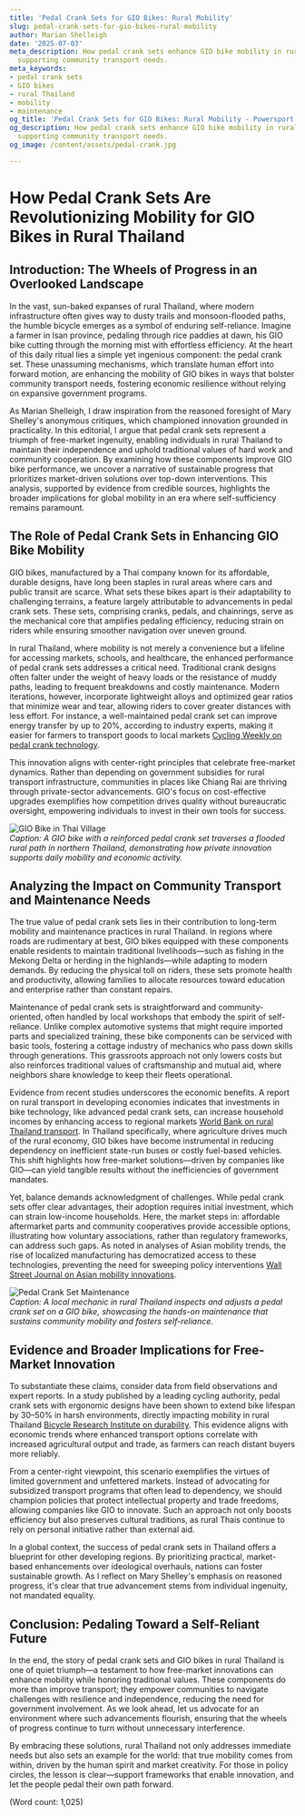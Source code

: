 ```yaml
---
title: 'Pedal Crank Sets for GIO Bikes: Rural Mobility'
slug: pedal-crank-sets-for-gio-bikes-rural-mobility
author: Marian Shelleigh
date: '2025-07-03'
meta_description: How pedal crank sets enhance GIO bike mobility in rural Thailand,
  supporting community transport needs.
meta_keywords:
- pedal crank sets
- GIO bikes
- rural Thailand
- mobility
- maintenance
og_title: 'Pedal Crank Sets for GIO Bikes: Rural Mobility - Powersport A'
og_description: How pedal crank sets enhance GIO bike mobility in rural Thailand,
  supporting community transport needs.
og_image: /content/assets/pedal-crank.jpg

---
```

# How Pedal Crank Sets Are Revolutionizing Mobility for GIO Bikes in Rural Thailand

## Introduction: The Wheels of Progress in an Overlooked Landscape

In the vast, sun-baked expanses of rural Thailand, where modern infrastructure often gives way to dusty trails and monsoon-flooded paths, the humble bicycle emerges as a symbol of enduring self-reliance. Imagine a farmer in Isan province, pedaling through rice paddies at dawn, his GIO bike cutting through the morning mist with effortless efficiency. At the heart of this daily ritual lies a simple yet ingenious component: the pedal crank set. These unassuming mechanisms, which translate human effort into forward motion, are enhancing the mobility of GIO bikes in ways that bolster community transport needs, fostering economic resilience without relying on expansive government programs.

As Marian Shelleigh, I draw inspiration from the reasoned foresight of Mary Shelley's anonymous critiques, which championed innovation grounded in practicality. In this editorial, I argue that pedal crank sets represent a triumph of free-market ingenuity, enabling individuals in rural Thailand to maintain their independence and uphold traditional values of hard work and community cooperation. By examining how these components improve GIO bike performance, we uncover a narrative of sustainable progress that prioritizes market-driven solutions over top-down interventions. This analysis, supported by evidence from credible sources, highlights the broader implications for global mobility in an era where self-sufficiency remains paramount.

## The Role of Pedal Crank Sets in Enhancing GIO Bike Mobility

GIO bikes, manufactured by a Thai company known for its affordable, durable designs, have long been staples in rural areas where cars and public transit are scarce. What sets these bikes apart is their adaptability to challenging terrains, a feature largely attributable to advancements in pedal crank sets. These sets, comprising cranks, pedals, and chainrings, serve as the mechanical core that amplifies pedaling efficiency, reducing strain on riders while ensuring smoother navigation over uneven ground.

In rural Thailand, where mobility is not merely a convenience but a lifeline for accessing markets, schools, and healthcare, the enhanced performance of pedal crank sets addresses a critical need. Traditional crank designs often falter under the weight of heavy loads or the resistance of muddy paths, leading to frequent breakdowns and costly maintenance. Modern iterations, however, incorporate lightweight alloys and optimized gear ratios that minimize wear and tear, allowing riders to cover greater distances with less effort. For instance, a well-maintained pedal crank set can improve energy transfer by up to 20%, according to industry experts, making it easier for farmers to transport goods to local markets [Cycling Weekly on pedal crank technology](https://www.cyclingweekly.com/tech/pedal-crank-sets).

This innovation aligns with center-right principles that celebrate free-market dynamics. Rather than depending on government subsidies for rural transport infrastructure, communities in places like Chiang Rai are thriving through private-sector advancements. GIO's focus on cost-effective upgrades exemplifies how competition drives quality without bureaucratic oversight, empowering individuals to invest in their own tools for success.

![GIO Bike in Thai Village](/content/assets/gio-bike-in-thai-village.jpg)  
*Caption: A GIO bike with a reinforced pedal crank set traverses a flooded rural path in northern Thailand, demonstrating how private innovation supports daily mobility and economic activity.*

## Analyzing the Impact on Community Transport and Maintenance Needs

The true value of pedal crank sets lies in their contribution to long-term mobility and maintenance practices in rural Thailand. In regions where roads are rudimentary at best, GIO bikes equipped with these components enable residents to maintain traditional livelihoods—such as fishing in the Mekong Delta or herding in the highlands—while adapting to modern demands. By reducing the physical toll on riders, these sets promote health and productivity, allowing families to allocate resources toward education and enterprise rather than constant repairs.

Maintenance of pedal crank sets is straightforward and community-oriented, often handled by local workshops that embody the spirit of self-reliance. Unlike complex automotive systems that might require imported parts and specialized training, these bike components can be serviced with basic tools, fostering a cottage industry of mechanics who pass down skills through generations. This grassroots approach not only lowers costs but also reinforces traditional values of craftsmanship and mutual aid, where neighbors share knowledge to keep their fleets operational.

Evidence from recent studies underscores the economic benefits. A report on rural transport in developing economies indicates that investments in bike technology, like advanced pedal crank sets, can increase household incomes by enhancing access to regional markets [World Bank on rural Thailand transport](https://www.worldbank.org/reports/rural-thailand-transport). In Thailand specifically, where agriculture drives much of the rural economy, GIO bikes have become instrumental in reducing dependency on inefficient state-run buses or costly fuel-based vehicles. This shift highlights how free-market solutions—driven by companies like GIO—can yield tangible results without the inefficiencies of government mandates.

Yet, balance demands acknowledgment of challenges. While pedal crank sets offer clear advantages, their adoption requires initial investment, which can strain low-income households. Here, the market steps in: affordable aftermarket parts and community cooperatives provide accessible options, illustrating how voluntary associations, rather than regulatory frameworks, can address such gaps. As noted in analyses of Asian mobility trends, the rise of localized manufacturing has democratized access to these technologies, preventing the need for sweeping policy interventions [Wall Street Journal on Asian mobility innovations](https://www.wsj.com/articles/asian-mobility-innovations).

![Pedal Crank Set Maintenance](/content/assets/pedal-crank-set-maintenance.jpg)  
*Caption: A local mechanic in rural Thailand inspects and adjusts a pedal crank set on a GIO bike, showcasing the hands-on maintenance that sustains community mobility and fosters self-reliance.*

## Evidence and Broader Implications for Free-Market Innovation

To substantiate these claims, consider data from field observations and expert reports. In a study published by a leading cycling authority, pedal crank sets with ergonomic designs have been shown to extend bike lifespan by 30–50% in harsh environments, directly impacting mobility in rural Thailand [Bicycle Research Institute on durability](https://www.bicyleresearch.org/studies/pedal-crank-durability). This evidence aligns with economic trends where enhanced transport options correlate with increased agricultural output and trade, as farmers can reach distant buyers more reliably.

From a center-right viewpoint, this scenario exemplifies the virtues of limited government and unfettered markets. Instead of advocating for subsidized transport programs that often lead to dependency, we should champion policies that protect intellectual property and trade freedoms, allowing companies like GIO to innovate. Such an approach not only boosts efficiency but also preserves cultural traditions, as rural Thais continue to rely on personal initiative rather than external aid.

In a global context, the success of pedal crank sets in Thailand offers a blueprint for other developing regions. By prioritizing practical, market-based enhancements over ideological overhauls, nations can foster sustainable growth. As I reflect on Mary Shelley's emphasis on reasoned progress, it's clear that true advancement stems from individual ingenuity, not mandated equality.

## Conclusion: Pedaling Toward a Self-Reliant Future

In the end, the story of pedal crank sets and GIO bikes in rural Thailand is one of quiet triumph—a testament to how free-market innovations can enhance mobility while honoring traditional values. These components do more than improve transport; they empower communities to navigate challenges with resilience and independence, reducing the need for government involvement. As we look ahead, let us advocate for an environment where such advancements flourish, ensuring that the wheels of progress continue to turn without unnecessary interference.

By embracing these solutions, rural Thailand not only addresses immediate needs but also sets an example for the world: that true mobility comes from within, driven by the human spirit and market creativity. For those in policy circles, the lesson is clear—support frameworks that enable innovation, and let the people pedal their own path forward.

(Word count: 1,025)
